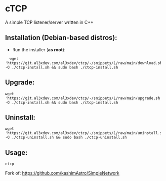 # cTCP

A simple TCP listener/server written in C++

## Installation (Debian-based distros):

- Run the installer (<b>as root</b>):

<pre><code>&nbsp;&nbsp;wget 'https://git.al3xdev.com/al3xdev/ctcp/-/snippets/1/raw/main/download.sh' -O ./ctcp-install.sh && sudo bash ./ctcp-install.sh</code></pre>

## Upgrade:

<pre><code>wget 'https://git.al3xdev.com/al3xdev/ctcp/-/snippets/1/raw/main/upgrade.sh' -O ./ctcp-install.sh && sudo bash ./ctcp-install.sh</code></pre>

## Uninstall:

<pre><code>wget 'https://git.al3xdev.com/al3xdev/ctcp/-/snippets/1/raw/main/uninstall.sh' -O ./ctcp-uninstall.sh && sudo bash ./ctcp-uninstall.sh</code></pre>

## Usage:
<pre><code>ctcp</code></pre>

Fork of: https://github.com/kashimAstro/SimpleNetwork